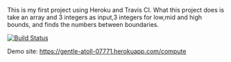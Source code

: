 This is my first project using Heroku and Travis CI. What this project does is take an array and 3 integers as input,3 integers for low,mid and high bounds, and finds the numbers between boundaries.

[![Build Status](https://travis-ci.com/tigir-dev/project.svg?branch=main)](https://travis-ci.com/tigir-dev/project)

Demo site: https://gentle-atoll-07771.herokuapp.com/compute